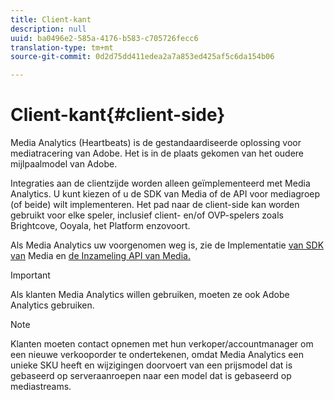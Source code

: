 ```yaml
---
title: Client-kant
description: null
uuid: ba0496e2-585a-4176-b583-c705726fecc6
translation-type: tm+mt
source-git-commit: 0d2d75dd411edea2a7a853ed425af5c6da154b06

---
```



# Client-kant{#client-side}

Media Analytics (Heartbeats) is de gestandaardiseerde oplossing voor mediatracering van Adobe. Het is in de plaats gekomen van het oudere mijlpaalmodel van Adobe.

Integraties aan de clientzijde worden alleen geïmplementeerd met Media Analytics. U kunt kiezen of u de SDK van Media of de API voor mediagroep (of beide) wilt implementeren. Het pad naar de client-side kan worden gebruikt voor elke speler, inclusief client- en/of OVP-spelers zoals Brightcove, Ooyala, het Platform enzovoort.

Als Media Analytics uw voorgenomen weg is, zie de Implementatie [van SDK van](/help/sdk-implement/setup/setup-overview.md) Media en [de Inzameling API van Media.](/help/media-collection-api/mc-api-overview.md)

>[!IMPORTANT]
>
>Als klanten Media Analytics willen gebruiken, moeten ze ook Adobe Analytics gebruiken.

>[!NOTE]
>
>Klanten moeten contact opnemen met hun verkoper/accountmanager om een nieuwe verkooporder te ondertekenen, omdat Media Analytics een unieke SKU heeft en wijzigingen doorvoert van een prijsmodel dat is gebaseerd op serveraanroepen naar een model dat is gebaseerd op mediastreams.
